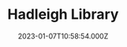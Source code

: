 ---
date: 2023-01-07T10:58:54.000Z
title: Hadleigh Library
latitude: 52.042515
longitude: 0.954681
category: checkin
---